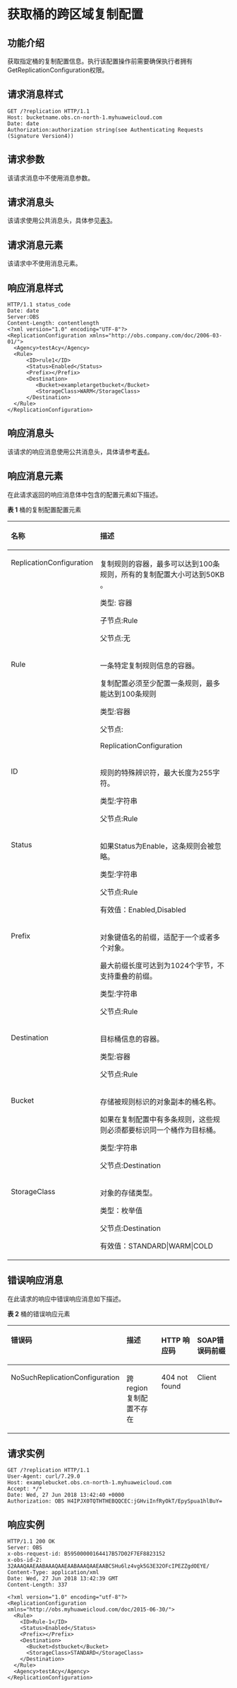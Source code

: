# 获取桶的跨区域复制配置<a name="ZH-CN_TOPIC_0100846760"></a>

## 功能介绍<a name="section5584184924715"></a>

获取指定桶的复制配置信息。执行该配置操作前需要确保执行者拥有GetReplicationConfiguration权限。

## 请求消息样式<a name="section58990209"></a>

```
GET /?replication HTTP/1.1 
Host: bucketname.obs.cn-north-1.myhuaweicloud.com 
Date: date 
Authorization:authorization string(see Authenticating Requests (Signature Version4))
```

## 请求参数<a name="section61149837"></a>

该请求消息中不使用消息参数。

## 请求消息头<a name="section13477625"></a>

该请求使用公共消息头，具体参见[表3](REST-API介绍.md#table25197309)。

## 请求消息元素<a name="section54189766"></a>

该请求中不使用消息元素。

## 响应消息样式<a name="section17945854"></a>

```
HTTP/1.1 status_code 
Date: date 
Server:OBS 
Content-Length: contentlength 
<?xml version="1.0" encoding="UTF-8"?> 
<ReplicationConfiguration xmlns="http://obs.company.com/doc/2006-03-01/"> 
  <Agency>testAcy</Agency>
  <Rule> 
      <ID>rule1</ID> 
      <Status>Enabled</Status> 
      <Prefix></Prefix> 
      <Destination> 
         <Bucket>exampletargetbucket</Bucket> 
         <StorageClass>WARM</StorageClass> 
      </Destination> 
  </Rule> 
</ReplicationConfiguration>
```

## 响应消息头<a name="section27294960"></a>

该请求的响应消息使用公共消息头，具体请参考[表4](REST-API介绍.md#d0e686)。

## 响应消息元素<a name="section44328055"></a>

在此请求返回的响应消息体中包含的配置元素如下描述。

**表 1**  桶的复制配置配置元素

<a name="table14050975"></a>
<table><thead align="left"><tr id="row14147572"><th class="cellrowborder" valign="top" width="31.95%" id="mcps1.2.3.1.1"><p id="p5102690"><a name="p5102690"></a><a name="p5102690"></a>名称</p>
</th>
<th class="cellrowborder" valign="top" width="68.05%" id="mcps1.2.3.1.2"><p id="p10664785"><a name="p10664785"></a><a name="p10664785"></a>描述</p>
</th>
</tr>
</thead>
<tbody><tr id="row44223953"><td class="cellrowborder" valign="top" width="31.95%" headers="mcps1.2.3.1.1 "><p id="p25370417"><a name="p25370417"></a><a name="p25370417"></a>ReplicationConfiguration</p>
</td>
<td class="cellrowborder" valign="top" width="68.05%" headers="mcps1.2.3.1.2 "><p id="p41737906"><a name="p41737906"></a><a name="p41737906"></a>复制规则的容器，最多可以达到100条规则，所有的复制配置大小可达到50KB 。</p>
<p id="p40096838"><a name="p40096838"></a><a name="p40096838"></a>类型:  容器</p>
<p id="p25327227"><a name="p25327227"></a><a name="p25327227"></a>子节点:Rule</p>
<p id="p26618459"><a name="p26618459"></a><a name="p26618459"></a>父节点:无</p>
</td>
</tr>
<tr id="row10395144"><td class="cellrowborder" valign="top" width="31.95%" headers="mcps1.2.3.1.1 "><p id="p36700315"><a name="p36700315"></a><a name="p36700315"></a>Rule</p>
</td>
<td class="cellrowborder" valign="top" width="68.05%" headers="mcps1.2.3.1.2 "><p id="p19935510"><a name="p19935510"></a><a name="p19935510"></a>一条特定复制规则信息的容器。</p>
<p id="p45201866"><a name="p45201866"></a><a name="p45201866"></a>复制配置必须至少配置一条规则，最多能达到100条规则</p>
<p id="p4163618"><a name="p4163618"></a><a name="p4163618"></a>类型:容器</p>
<p id="p37472566"><a name="p37472566"></a><a name="p37472566"></a>父节点:</p>
<p id="p1708774"><a name="p1708774"></a><a name="p1708774"></a>ReplicationConfiguration</p>
</td>
</tr>
<tr id="row37737321"><td class="cellrowborder" valign="top" width="31.95%" headers="mcps1.2.3.1.1 "><p id="p36824194"><a name="p36824194"></a><a name="p36824194"></a>ID</p>
</td>
<td class="cellrowborder" valign="top" width="68.05%" headers="mcps1.2.3.1.2 "><p id="p29969743"><a name="p29969743"></a><a name="p29969743"></a>规则的特殊辨识符，最大长度为255字符。</p>
<p id="p1292237"><a name="p1292237"></a><a name="p1292237"></a>类型:字符串</p>
<p id="p11630137"><a name="p11630137"></a><a name="p11630137"></a>父节点:Rule</p>
</td>
</tr>
<tr id="row22653283"><td class="cellrowborder" valign="top" width="31.95%" headers="mcps1.2.3.1.1 "><p id="p22976659"><a name="p22976659"></a><a name="p22976659"></a>Status</p>
</td>
<td class="cellrowborder" valign="top" width="68.05%" headers="mcps1.2.3.1.2 "><p id="p49170108"><a name="p49170108"></a><a name="p49170108"></a>如果Status为Enable，这条规则会被忽略。</p>
<p id="p39877789"><a name="p39877789"></a><a name="p39877789"></a>类型:字符串</p>
<p id="p23355781"><a name="p23355781"></a><a name="p23355781"></a>父节点:Rule</p>
<p id="p8875437"><a name="p8875437"></a><a name="p8875437"></a>有效值：Enabled,Disabled</p>
</td>
</tr>
<tr id="row27742744"><td class="cellrowborder" valign="top" width="31.95%" headers="mcps1.2.3.1.1 "><p id="p32569778"><a name="p32569778"></a><a name="p32569778"></a>Prefix</p>
</td>
<td class="cellrowborder" valign="top" width="68.05%" headers="mcps1.2.3.1.2 "><p id="p20906381"><a name="p20906381"></a><a name="p20906381"></a>对象键值名的前缀，适配于一个或者多个对象。</p>
<p id="p53939706"><a name="p53939706"></a><a name="p53939706"></a>最大前缀长度可达到为1024个字节，不支持重叠的前缀。</p>
<p id="p15695313"><a name="p15695313"></a><a name="p15695313"></a>类型:字符串</p>
<p id="p7040089"><a name="p7040089"></a><a name="p7040089"></a>父节点:Rule</p>
</td>
</tr>
<tr id="row31951537"><td class="cellrowborder" valign="top" width="31.95%" headers="mcps1.2.3.1.1 "><p id="p37937694"><a name="p37937694"></a><a name="p37937694"></a>Destination</p>
</td>
<td class="cellrowborder" valign="top" width="68.05%" headers="mcps1.2.3.1.2 "><p id="p53054355"><a name="p53054355"></a><a name="p53054355"></a>目标桶信息的容器。</p>
<p id="p7727153"><a name="p7727153"></a><a name="p7727153"></a>类型:容器</p>
<p id="p2435513"><a name="p2435513"></a><a name="p2435513"></a>父节点:Rule</p>
</td>
</tr>
<tr id="row30658935"><td class="cellrowborder" valign="top" width="31.95%" headers="mcps1.2.3.1.1 "><p id="p345838"><a name="p345838"></a><a name="p345838"></a>Bucket</p>
</td>
<td class="cellrowborder" valign="top" width="68.05%" headers="mcps1.2.3.1.2 "><p id="p28012880"><a name="p28012880"></a><a name="p28012880"></a>存储被规则标识的对象副本的桶名称。</p>
<p id="p50789334"><a name="p50789334"></a><a name="p50789334"></a>如果在复制配置中有多条规则，这些规则必须都要标识同一个桶作为目标桶。</p>
<p id="p54450823"><a name="p54450823"></a><a name="p54450823"></a>类型:字符串</p>
<p id="p20295366"><a name="p20295366"></a><a name="p20295366"></a>父节点:Destination</p>
</td>
</tr>
<tr id="row31372179"><td class="cellrowborder" valign="top" width="31.95%" headers="mcps1.2.3.1.1 "><p id="p58118584"><a name="p58118584"></a><a name="p58118584"></a>StorageClass</p>
</td>
<td class="cellrowborder" valign="top" width="68.05%" headers="mcps1.2.3.1.2 "><p id="p9984849"><a name="p9984849"></a><a name="p9984849"></a>对象的存储类型。</p>
<p id="p22754781"><a name="p22754781"></a><a name="p22754781"></a>类型：枚举值</p>
<p id="p3466439"><a name="p3466439"></a><a name="p3466439"></a>父节点:Destination</p>
<p id="p31197952"><a name="p31197952"></a><a name="p31197952"></a>有效值：STANDARD|WARM|COLD</p>
</td>
</tr>
</tbody>
</table>

## 错误响应消息<a name="section63408179"></a>

在此请求的响应中错误响应消息如下描述。

**表 2**  桶的错误响应元素

<a name="table2450403"></a>
<table><thead align="left"><tr id="row38854204"><th class="cellrowborder" valign="top" width="28.000000000000004%" id="mcps1.2.5.1.1"><p id="p60182838"><a name="p60182838"></a><a name="p60182838"></a>错误码</p>
</th>
<th class="cellrowborder" valign="top" width="22%" id="mcps1.2.5.1.2"><p id="p42971700"><a name="p42971700"></a><a name="p42971700"></a>描述</p>
</th>
<th class="cellrowborder" valign="top" width="25%" id="mcps1.2.5.1.3"><p id="p58155679"><a name="p58155679"></a><a name="p58155679"></a>HTTP 响应码</p>
</th>
<th class="cellrowborder" valign="top" width="25%" id="mcps1.2.5.1.4"><p id="p12989534"><a name="p12989534"></a><a name="p12989534"></a>SOAP错误码前缀</p>
</th>
</tr>
</thead>
<tbody><tr id="row45519322"><td class="cellrowborder" valign="top" width="28.000000000000004%" headers="mcps1.2.5.1.1 "><p id="p63186426"><a name="p63186426"></a><a name="p63186426"></a>NoSuchReplicationConfiguration</p>
</td>
<td class="cellrowborder" valign="top" width="22%" headers="mcps1.2.5.1.2 "><p id="p17826854"><a name="p17826854"></a><a name="p17826854"></a>跨region复制配置不存在</p>
</td>
<td class="cellrowborder" valign="top" width="25%" headers="mcps1.2.5.1.3 "><p id="p34689095"><a name="p34689095"></a><a name="p34689095"></a>404 not found</p>
</td>
<td class="cellrowborder" valign="top" width="25%" headers="mcps1.2.5.1.4 "><p id="p58353349"><a name="p58353349"></a><a name="p58353349"></a>Client</p>
</td>
</tr>
</tbody>
</table>

## 请求实例<a name="section14482163815396"></a>

```
GET /?replication HTTP/1.1
User-Agent: curl/7.29.0
Host: examplebucket.obs.cn-north-1.myhuaweicloud.com
Accept: */*
Date: Wed, 27 Jun 2018 13:42:40 +0000
Authorization: OBS H4IPJX0TQTHTHEBQQCEC:jGHviInfRyOkT/EpySpua1hlBuY=
```

## 响应实例<a name="section76081155815"></a>

```
HTTP/1.1 200 OK
Server: OBS
x-obs-request-id: B59500000164417B57D02F7EF8823152
x-obs-id-2: 32AAAQAAEAABAAAQAAEAABAAAQAAEAABCSHu6lz4vgk5G3E32OFcIPEZZgdOEYE/
Content-Type: application/xml
Date: Wed, 27 Jun 2018 13:42:39 GMT
Content-Length: 337

<?xml version="1.0" encoding="utf-8"?>
<ReplicationConfiguration xmlns="http://obs.myhuaweicloud.com/doc/2015-06-30/">  
  <Rule> 
    <ID>Rule-1</ID>  
    <Status>Enabled</Status>  
    <Prefix></Prefix>  
    <Destination> 
      <Bucket>dstbucket</Bucket>  
      <StorageClass>STANDARD</StorageClass> 
    </Destination> 
  </Rule>  
  <Agency>testAcy</Agency> 
</ReplicationConfiguration>
```

